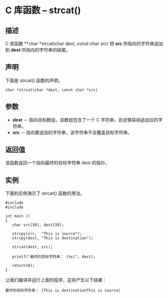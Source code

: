 # C 库函数 – strcat()


## 描述

C 库函数 **char *strcat(char *dest, const char *src)** 把 **src** 所指向的字符串追加到 **dest** 所指向的字符串的结尾。

## 声明

下面是 strcat() 函数的声明。

    char *strcat(char *dest, const char *src)

## 参数

* **dest** \-- 指向目标数组，该数组包含了一个 C 字符串，且足够容纳追加后的字符串。
* **src** \-- 指向要追加的字符串，该字符串不会覆盖目标字符串。

## 返回值

该函数返回一个指向最终的目标字符串 dest 的指针。

## 实例

下面的实例演示了 strcat() 函数的用法。

    #include 
    #include 

    int main ()
    {
       char src[50], dest[50];

       strcpy(src,  "This is source");
       strcpy(dest, "This is destination");

       strcat(dest, src);

       printf("最终的目标字符串： |%s|", dest);

       return(0);
    }

让我们编译并运行上面的程序，这将产生以下结果：

    最终的目标字符串： |This is destinationThis is source|